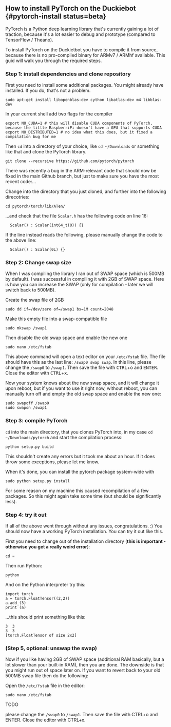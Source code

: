 ## How to install PyTorch on the Duckiebot {#pytorch-install status=beta}

PyTorch is a Python deep learning library that's currently gaining a lot of traction, because it's a lot easier to debug and prototype (compared to TensorFlow / Theano).

To install PyTorch on the Duckietbot you have to compile it from source, because there is no pro-compiled binary for ARMv7 / ARMhf available. This guid will walk you through the required steps.

### Step 1: install dependencies and clone repository

First you need to install some additional packages. You might already have installed. If you do, that's not a problem.

    sudo apt-get install libopenblas-dev cython libatlas-dev m4 libblas-dev

In your current shell add two flags for the compiler

    export NO_CUDA=1 # this will disable CUDA components of PyTorch, because the little RaspberriPi doesn't have a GPU that supports CUDA
    export NO_DISTRIBUTED=1 # no idea what this does, but it fixed a compilation bug for me

Then `cd` into a directory of your choice, like `cd ~/Downloads` or something like that and clone the PyTorch library.

    git clone --recursive https://github.com/pytorch/pytorch

There was recently a bug in the ARM-relevant code that should now be fixed in the main Github branch, but just to make sure you have the most recent code:...

Change into the directory that you just cloned, and further into the following direcotries:

    cd pytorch/torch/lib/ATen/

...and check that the file `Scalar.h` has the following code on line 16:


      Scalar() : Scalar(int64_t(0)) {}

If the line instead reads the following, please manually change the code to the above line:

      Scalar() : Scalar(0L) {}

### Step 2: Change swap size

When I was compiling the library I ran out of SWAP space (which is 500MB by default). I was successful in compiling it with 2GB of SWAP space. Here is how you can increase the SWAP (only for compilation - later we will switch back to 500MB).

Create the swap file of 2GB

    sudo dd if=/dev/zero of=/swap1 bs=1M count=2048

Make this empty file into a swap-compatible file

    sudo mkswap /swap1

Then disable the old swap space and enable the new one

    sudo nano /etc/fstab

This above command will open a text editor on your `/etc/fstab` file. The file should have this as the last line: `/swap0 swap swap`. In this line, please change the `/swap0` to `/swap1`. Then save the file with <kbd>CTRL</kbd>+<kbd>o</kbd> and <kbd>ENTER</kbd>. Close the editor with <kbd>CTRL</kbd>+<kbd>x</kbd>.

Now your system knows about the new swap space, and it will change it upon reboot, but if you want to use it right now, without reboot, you can manually turn off and empty the old swap space and enable the new one:

    sudo swapoff /swap0
    sudo swapon /swap1

### Step 3: compile PyTorch

`cd` into the main directory, that you clones PyTorch into, in my case `cd ~/Downloads/pytorch` and start the compilation process:

    python setup.py build

This shouldn't create any errors but it took me about an hour. If it does throw some exceptions, please let me know.

When it's done, you can install the pytorch package system-wide with

    sudo python setup.py install

For some reason on my machine this caused recompilation of a few packages. So this might again take some time (but should be significantly less).

### Step 4: try it out

If all of the above went through without any issues, congratulations. :) You should now have a working PyTorch installation. You can try it out like this.

First you need to change out of the installation directory (**this is important - otherwise you get a really weird error**):

    cd ~

Then run Python:

    python

And on the Python interpreter try this:

    import torch
    a = torch.FloatTensor((2,2))
    a.add_(3)
    print (a)

...this should print something like this:

    3  3
    3  3
    [torch.FloatTensor of size 2x2]

### (Step 5, optional: unswap the swap)

Now if you like having 2GB of SWAP space (additional RAM basically, but a lot slower than your built-in RAM), then you are done. The downside is that you might run out of space later on. If you want to revert back to your old 500MB swap file then do the following:

Open the `/etc/fstab` file in the editor:

    sudo nano /etc/fstab


TODO


 please change the `/swap0` to `/swap1`. Then save the file with <key>CTRL</key>+<key>o</key> and <key>ENTER</key>. Close the editor with <key>CTRL</key>+<key>x</key>.

